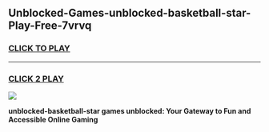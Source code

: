 
## Unblocked-Games-unblocked-basketball-star-Play-Free-7vrvq
<h3>
<a href="https://premium76.site?title=unblocked-basketball-star&ref=21A">CLICK TO PLAY</a></h3>
<hr>

<h3>
<a href="https://premium76.site?title=unblocked-basketball-star&ref=21A">CLICK 2 PLAY</a>
  
</h3>

<a href="https://premium76.site?title=unblocked-basketball-star&ref=21A"><img src="https://clearcache.store/games.png"></a>


**unblocked-basketball-star games unblocked: Your Gateway to Fun and Accessible Online Gaming**
